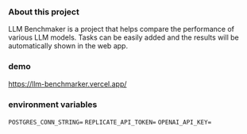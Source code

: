 ### About this project
LLM Benchmaker is a project that helps compare the performance of various LLM models. Tasks can be easily added and the results will be automatically shown in the web app.

### demo
https://llm-benchmarker.vercel.app/

### environment variables
`POSTGRES_CONN_STRING=`
`REPLICATE_API_TOKEN=`
`OPENAI_API_KEY=`
